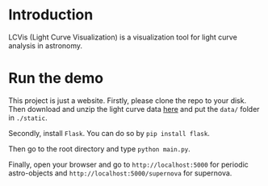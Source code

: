 # Introduction
LCVis (Light Curve Visualization) is a visualization tool for light curve analysis in astronomy.

# Run the demo
This project is just a website. Firstly, please clone the repo to your disk. Then download and unzip the light curve data [here](https://www.dropbox.com/s/20z0gf9cacx3zbt/data.zip?dl=0) and put the `data/` folder in `./static`. 

Secondly, install `Flask`. You can do so by `pip install flask`.

Then go to the root directory and type `python main.py`. 

Finally, open your browser and go to `http://localhost:5000` for periodic astro-objects and `http://localhost:5000/supernova` for supernova.

